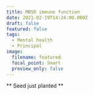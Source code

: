 ```yaml
---
title: MBSR immune function
date: 2021-02-19T14:24:00.000Z
draft: false
featured: false
tags:
  - Mental health
  - Principal
image:
  filename: featured
  focal_point: Smart
  preview_only: false
---
```

\*\* Seed just planted \*\*